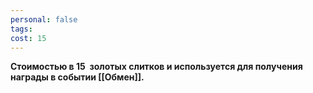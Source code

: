 ```yaml
---
personal: false
tags: 
cost: 15
---
```

**Стоимостью в 15  золотых слитков и используется для получения награды в событии [[Обмен]].**